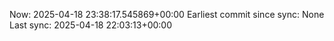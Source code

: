 Now: 2025-04-18 23:38:17.545869+00:00 Earliest commit since sync: None Last sync: 2025-04-18 22:03:13+00:00
